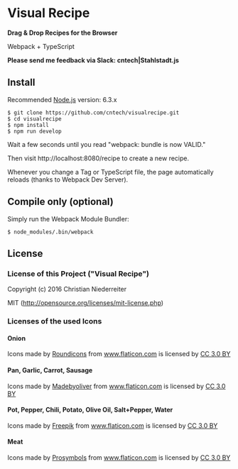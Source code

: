 # Visual Recipe

**Drag & Drop Recipes for the Browser**

Webpack + TypeScript

**Please send me feedback via Slack: cntech|Stahlstadt.js**

## Install

Recommended [Node.js](https://nodejs.org) version: 6.3.x

```
$ git clone https://github.com/cntech/visualrecipe.git
$ cd visualrecipe
$ npm install
$ npm run develop
```

Wait a few seconds until you read "webpack: bundle is now VALID."

Then visit http://localhost:8080/recipe to create a new recipe.

Whenever you change a Tag or TypeScript file, the page automatically reloads (thanks to Webpack Dev Server).

## Compile only (optional)

Simply run the Webpack Module Bundler:

```
$ node_modules/.bin/webpack
```

## License

### License of this Project ("Visual Recipe")

Copyright (c) 2016 Christian Niederreiter

MIT (http://opensource.org/licenses/mit-license.php)

### Licenses of the used Icons

#### Onion

<div>Icons made by <a href="http://www.flaticon.com/authors/roundicons" title="Roundicons">Roundicons</a> from <a href="http://www.flaticon.com" title="Flaticon">www.flaticon.com</a> is licensed by <a href="http://creativecommons.org/licenses/by/3.0/" title="Creative Commons BY 3.0" target="_blank">CC 3.0 BY</a></div>

#### Pan, Garlic, Carrot, Sausage

<div>Icons made by <a href="http://www.flaticon.com/authors/madebyoliver" title="Madebyoliver">Madebyoliver</a> from <a href="http://www.flaticon.com" title="Flaticon">www.flaticon.com</a> is licensed by <a href="http://creativecommons.org/licenses/by/3.0/" title="Creative Commons BY 3.0" target="_blank">CC 3.0 BY</a></div>

#### Pot, Pepper, Chili, Potato, Olive Oil, Salt+Pepper, Water

<div>Icons made by <a href="http://www.flaticon.com/authors/freepik" title="Freepik">Freepik</a> from <a href="http://www.flaticon.com" title="Flaticon">www.flaticon.com</a> is licensed by <a href="http://creativecommons.org/licenses/by/3.0/" title="Creative Commons BY 3.0" target="_blank">CC 3.0 BY</a></div>

#### Meat

<div>Icons made by <a href="http://www.flaticon.com/authors/prosymbols" title="Prosymbols">Prosymbols</a> from <a href="http://www.flaticon.com" title="Flaticon">www.flaticon.com</a> is licensed by <a href="http://creativecommons.org/licenses/by/3.0/" title="Creative Commons BY 3.0" target="_blank">CC 3.0 BY</a></div>
